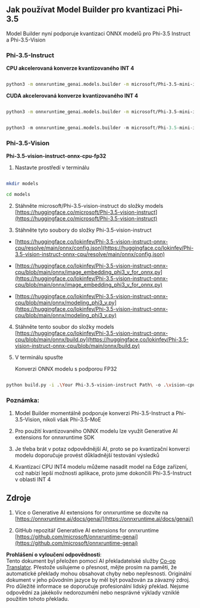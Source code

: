 <!--
CO_OP_TRANSLATOR_METADATA:
{
  "original_hash": "3bb9f5c926673593287eddc3741226cb",
  "translation_date": "2025-05-09T14:45:29+00:00",
  "source_file": "md/01.Introduction/04/UsingORTGenAIQuantifyingPhi.md",
  "language_code": "cs"
}
-->
## **Jak používat Model Builder pro kvantizaci Phi-3.5**

Model Builder nyní podporuje kvantizaci ONNX modelů pro Phi-3.5 Instruct a Phi-3.5-Vision

### **Phi-3.5-Instruct**

**CPU akcelerovaná konverze kvantizovaného INT 4**

```bash

python3 -m onnxruntime_genai.models.builder -m microsoft/Phi-3.5-mini-instruct  -o ./onnx-cpu -p int4 -e cpu -c ./Phi-3.5-mini-instruct

```

**CUDA akcelerovaná konverze kvantizovaného INT 4**

```bash

python3 -m onnxruntime_genai.models.builder -m microsoft/Phi-3.5-mini-instruct  -o ./onnx-cpu -p int4 -e cuda -c ./Phi-3.5-mini-instruct

```

```python

python3 -m onnxruntime_genai.models.builder -m microsoft/Phi-3.5-mini-instruct  -o ./onnx-cpu -p int4 -e cuda -c ./Phi-3.5-mini-instruct

```

### **Phi-3.5-Vision**

**Phi-3.5-vision-instruct-onnx-cpu-fp32**

1. Nastavte prostředí v terminálu

```bash

mkdir models

cd models 

```

2. Stáhněte microsoft/Phi-3.5-vision-instruct do složky models  
[https://huggingface.co/microsoft/Phi-3.5-vision-instruct](https://huggingface.co/microsoft/Phi-3.5-vision-instruct)

3. Stáhněte tyto soubory do složky Phi-3.5-vision-instruct

- [https://huggingface.co/lokinfey/Phi-3.5-vision-instruct-onnx-cpu/resolve/main/onnx/config.json](https://huggingface.co/lokinfey/Phi-3.5-vision-instruct-onnx-cpu/resolve/main/onnx/config.json)

- [https://huggingface.co/lokinfey/Phi-3.5-vision-instruct-onnx-cpu/blob/main/onnx/image_embedding_phi3_v_for_onnx.py](https://huggingface.co/lokinfey/Phi-3.5-vision-instruct-onnx-cpu/blob/main/onnx/image_embedding_phi3_v_for_onnx.py)

- [https://huggingface.co/lokinfey/Phi-3.5-vision-instruct-onnx-cpu/blob/main/onnx/modeling_phi3_v.py](https://huggingface.co/lokinfey/Phi-3.5-vision-instruct-onnx-cpu/blob/main/onnx/modeling_phi3_v.py)

4. Stáhněte tento soubor do složky models  
[https://huggingface.co/lokinfey/Phi-3.5-vision-instruct-onnx-cpu/blob/main/onnx/build.py](https://huggingface.co/lokinfey/Phi-3.5-vision-instruct-onnx-cpu/blob/main/onnx/build.py)

5. V terminálu spusťte

    Konverzi ONNX modelu s podporou FP32

```bash

python build.py -i .\Your Phi-3.5-vision-instruct Path\ -o .\vision-cpu-fp32 -p f32 -e cpu

```

### **Poznámka:**

1. Model Builder momentálně podporuje konverzi Phi-3.5-Instruct a Phi-3.5-Vision, nikoli však Phi-3.5-MoE

2. Pro použití kvantizovaného ONNX modelu lze využít Generative AI extensions for onnxruntime SDK

3. Je třeba brát v potaz odpovědnější AI, proto se po kvantizační konverzi modelu doporučuje provést důkladnější testování výsledků

4. Kvantizací CPU INT4 modelu můžeme nasadit model na Edge zařízení, což nabízí lepší možnosti aplikace, proto jsme dokončili Phi-3.5-Instruct v oblasti INT 4

## **Zdroje**

1. Více o Generative AI extensions for onnxruntime se dozvíte na [https://onnxruntime.ai/docs/genai/](https://onnxruntime.ai/docs/genai/)

2. GitHub repozitář Generative AI extensions for onnxruntime [https://github.com/microsoft/onnxruntime-genai](https://github.com/microsoft/onnxruntime-genai)

**Prohlášení o vyloučení odpovědnosti**:  
Tento dokument byl přeložen pomocí AI překladatelské služby [Co-op Translator](https://github.com/Azure/co-op-translator). Přestože usilujeme o přesnost, mějte prosím na paměti, že automatické překlady mohou obsahovat chyby nebo nepřesnosti. Originální dokument v jeho původním jazyce by měl být považován za závazný zdroj. Pro důležité informace se doporučuje profesionální lidský překlad. Nejsme odpovědní za jakékoliv nedorozumění nebo nesprávné výklady vzniklé použitím tohoto překladu.